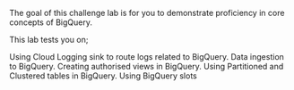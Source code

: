 The goal of this challenge lab is for you to demonstrate proficiency in core concepts of BigQuery.

This lab tests you on;

Using Cloud Logging sink to route logs related to BigQuery.
Data ingestion to BigQuery.
Creating authorised views in BigQuery.
Using Partitioned and Clustered tables in BigQuery.
Using BigQuery slots



